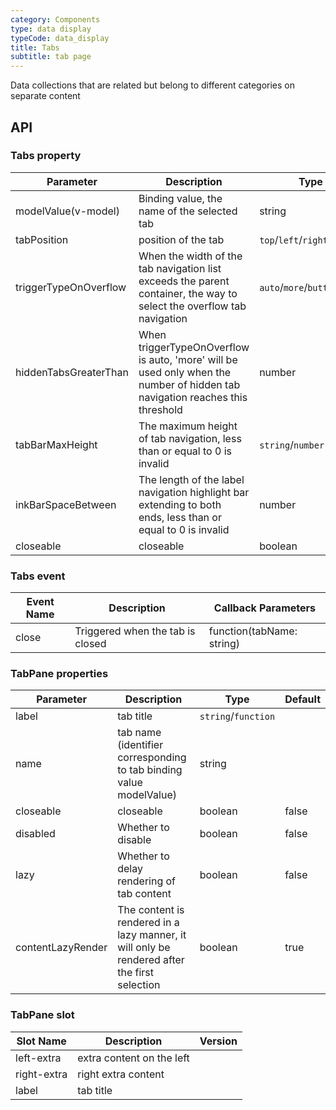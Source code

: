 ```yaml
---
category: Components
type: data display
typeCode: data_display
title: Tabs
subtitle: tab page
---
```


Data collections that are related but belong to different categories on separate content

## API

### Tabs property

| Parameter | Description | Type | Default |
|-----------------------|----------------------------------------------------------|-------------------------------|-------|
| modelValue(v-model) | Binding value, the name of the selected tab | string | 0 |
| tabPosition | position of the tab | `top`/`left`/`right`/`bottom` | top |
| triggerTypeOnOverflow | When the width of the tab navigation list exceeds the parent container, the way to select the overflow tab navigation | `auto`/`more`/`button` | auto |
| hiddenTabsGreaterThan | When triggerTypeOnOverflow is auto, 'more' will be used only when the number of hidden tab navigation reaches this threshold | number | 10 |
| tabBarMaxHeight | The maximum height of tab navigation, less than or equal to 0 is invalid | `string`/`number` | 0 |
| inkBarSpaceBetween | The length of the label navigation highlight bar extending to both ends, less than or equal to 0 is invalid | number | 0 |
| closeable | closeable | boolean | false |

### Tabs event

| Event Name | Description | Callback Parameters |
|----------|-------------|---------------------|
| close | Triggered when the tab is closed | function(tabName: string) |

### TabPane properties

| Parameter | Description | Type | Default |
|--------------------|----------------------------------|---------------------|-------|
| label | tab title | `string`/`function` | |
| name | tab name (identifier corresponding to tab binding value modelValue) | string | |
| closeable | closeable | boolean | false |
| disabled | Whether to disable | boolean | false |
| lazy | Whether to delay rendering of tab content | boolean | false |
| contentLazyRender | The content is rendered in a lazy manner, it will only be rendered after the first selection | boolean | true |

### TabPane slot

| Slot Name | Description | Version |
|-----------------|-----------------------|----- |
| left-extra | extra content on the left | |
| right-extra | right extra content | |
| label | tab title | |
